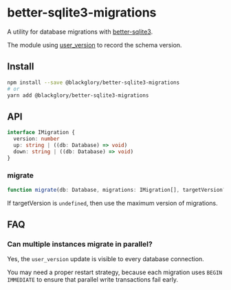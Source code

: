 # better-sqlite3-migrations
A utility for database migrations with [better-sqlite3].

The module using [user_version] to record the schema version.

[better-sqlite3]: https://www.npmjs.com/package/better-sqlite3
[user_version]: https://www.sqlite.org/pragma.html#pragma_user_version

## Install
```sh
npm install --save @blackglory/better-sqlite3-migrations
# or
yarn add @blackglory/better-sqlite3-migrations
```

## API
```ts
interface IMigration {
  version: number
  up: string | ((db: Database) => void)
  down: string | ((db: Database) => void)
}
```

### migrate
```ts
function migrate(db: Database, migrations: IMigration[], targetVersion?: number): void
```

If targetVersion is `undefined`, then use the maximum version of migrations.

## FAQ
### Can multiple instances migrate in parallel?
Yes, the `user_version` update is visible to every database connection.

You may need a proper restart strategy,
because each migration uses `BEGIN IMMEDIATE` to ensure that parallel write transactions fail early.
